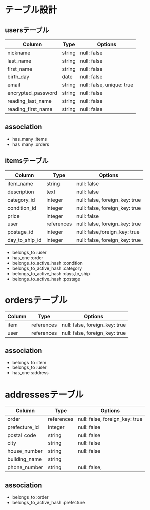 # テーブル設計 

## usersテーブル

| Column             | Type    | Options                         |
| ------------------ | ------- | ------------------------------- |
| nickname           | string  | null: false                     |
| last_name          | string  | null: false                     |
| first_name         | string  | null: false                     |
| birth_day          | date    | null: false                     |
| email              | string  | null: false, unique: true       |
| encrypted_password | string  | null: false                     |
| reading_last_name  | string  | null: false                     |
| reading_first_name | string  | null: false                     |

## association
- has_many :items
- has_many :orders

## itemsテーブル

| Column             | Type       | Options                        |
| ------------------ | -----------| -------------------------------|
| item_name          | string     | null: false                    |
| description        | text       | null: false                    |
| category_id        | integer    | null: false, foreign_key: true |
| condition_id       | integer    | null: false, foreign_key: true |
| price              | integer    | null: false                    |
| user               | references | null: false, foreign_key: true |
| postage_id         | integer    | null: false,foreign_key: true  |
| day_to_ship_id     | integer    | null: false, foreign_key: true |

- belongs_to :user
- has_one :order
- belongs_to_active_hash :condition
- belongs_to_active_hash :category
- belongs_to_active_hash :days_to_ship
- belongs_to_active_hash :postage

# ordersテーブル

| Column             | Type       | Options                        |
| ------------------ | ---------- | -------------------------------|
| item               | references | null: false, foreign_key: true |
| user               | references | null: false, foreign_key: true |

## association

- belongs_to :item
- belongs_to :user
- has_one :address

# addressesテーブル

| Column             | Type       | Options                        |
| ------------------ | ---------- | -------------------------------|
| order              | references | null: false, foreign_key: true |
| prefecture_id      | integer    | null: false                    |
| postal_code        | string     | null: false                    |
| city               | string     | null: false                    |
| house_number       | string     | null: false                    |
| building_name      | string     |                                |
| phone_number       | string     | null: false,                   |


## association

- belongs_to :order
- belongs_to_active_hash :prefecture
